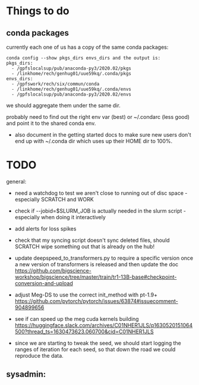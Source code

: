 # Things to do


## conda packages

currently each one of us has a copy of the same conda packages:

```
conda config --show pkgs_dirs envs_dirs and the output is:
pkgs_dirs:
  - /gpfslocalsup/pub/anaconda-py3/2020.02/pkgs
  - /linkhome/rech/genhug01/uue59kq/.conda/pkgs
envs_dirs:
  - /gpfswork/rech/six/commun/conda
  - /linkhome/rech/genhug01/uue59kq/.conda/envs
  - /gpfslocalsup/pub/anaconda-py3/2020.02/envs
```

we should aggregate them under the same dir.

probably need to find out the right env var (best) or ~/.condarc (less good) and point it to the shared conda env.

- also document in the getting started docs to make sure new users don't end up with ~/.conda dir which uses up their HOME dir to 100%.


# TODO

general:
- need a watchdog to test we aren't close to running out of disc space - especially SCRATCH and WORK

- check if --jobid=$SLURM_JOB is actually needed in the slurm script - especially when doing it interactively

- add alerts for loss spikes

- check that my syncing script doesn't sync deleted files, should SCRATCH wipe something out that is already on the hub!

- update deepspeed_to_transformers.py to require a specific version once a new version of transformers is released and then update the doc https://github.com/bigscience-workshop/bigscience/tree/master/train/tr1-13B-base#checkpoint-conversion-and-upload

- adjust Meg-DS to use the correct init_method with pt-1.9+
https://github.com/pytorch/pytorch/issues/63874#issuecomment-904899656
- see if can speed up the meg cuda kernels building
https://huggingface.slack.com/archives/C01NHER1JLS/p1630520151064500?thread_ts=1630473623.060700&cid=C01NHER1JLS

- since we are starting to tweak the seed, we should start logging the ranges of iteration for each seed, so that down the road we could reproduce the data.


sysadmin:
-
